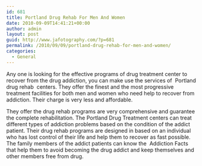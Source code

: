 ```yaml
---
id: 681
title: Portland Drug Rehab For Men And Women
date: 2010-09-09T14:41:21+00:00
author: admin
layout: post
guid: http://www.jafotography.com/?p=681
permalink: /2010/09/09/portland-drug-rehab-for-men-and-women/
categories:
  - General
---
```

Any one is looking for the effective programs of drug treatment center to recover from the drug addiction, you can make use the services of &nbsp;Portland drug rehab&nbsp; centers. They offer the finest and the most progressive treatment facilities for both men and women who need help to recover from addiction. Their charge is very less and affordable.

They offer the drug rehab programs are very comprehensive and guarantee the complete rehabilitation. The Portland Drug Treatment centers can treat different types of addiction problems based on the condition of the addict patient. Their drug rehab programs are designed in based on an individual who has lost control of their life and help them to recover as fast possible. The family members of the addict patients can know the &nbsp;Addiction Facts&nbsp; that help them to avoid becoming the drug addict and keep themselves and other members free from drug.